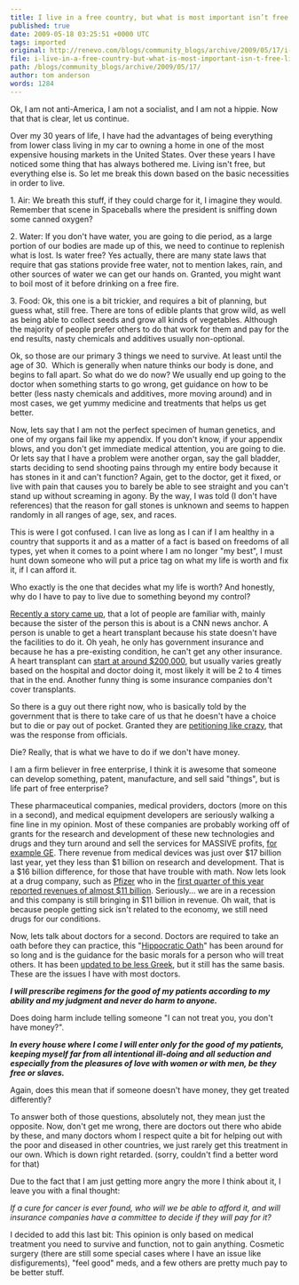 ```yaml
---
title: I live in a free country, but what is most important isn’t free – life.
published: true
date: 2009-05-18 03:25:51 +0000 UTC
tags: imported 
original: http://renevo.com/blogs/community_blogs/archive/2009/05/17/i-live-in-a-free-country-but-what-is-most-important-isn-t-free-life.aspx
file: i-live-in-a-free-country-but-what-is-most-important-isn-t-free-life.aspx
path: /blogs/community_blogs/archive/2009/05/17/
author: tom anderson
words: 1284
---
```

Ok, I am not anti-America, I am not a socialist, and I am not a hippie. Now that that is clear, let us continue.

Over my 30 years of life, I have had the advantages of being everything from lower class living in my car to owning a home in one of the most expensive housing markets in the United States. Over these years I have noticed some thing that has always bothered me. Living isn't free, but everything else is. So let me break this down based on the basic necessities in order to live.

1\. Air: We breath this stuff, if they could charge for it, I imagine they would. Remember that scene in Spaceballs where the president is sniffing down some canned oxygen?

2\. Water: If you don't have water, you are going to die period, as a large portion of our bodies are made up of this, we need to continue to replenish what is lost. Is water free? Yes actually, there are many state laws that require that gas stations provide free water, not to mention lakes, rain, and other sources of water we can get our hands on. Granted, you might want to boil most of it before drinking on a free fire.

3\. Food: Ok, this one is a bit trickier, and requires a bit of planning, but guess what, still free. There are tons of edible plants that grow wild, as well as being able to collect seeds and grow all kinds of vegetables. Although the majority of people prefer others to do that work for them and pay for the end results, nasty chemicals and additives usually non-optional.

Ok, so those are our primary 3 things we need to survive. At least until the age of 30.  Which is generally when nature thinks our body is done, and begins to fall apart. So what do we do now? We usually end up going to the doctor when something starts to go wrong, get guidance on how to be better (less nasty chemicals and additives, more moving around) and in most cases, we get yummy medicine and treatments that helps us get better.

Now, lets say that I am not the perfect specimen of human genetics, and one of my organs fail like my appendix. If you don't know, if your appendix blows, and you don't get immediate medical attention, you are going to die. Or lets say that I have a problem were another organ, say the gall bladder, starts deciding to send shooting pains through my entire body because it has stones in it and can't function? Again, get to the doctor, get it fixed, or live with pain that causes you to barely be able to see straight and you can't stand up without screaming in agony. By the way, I was told (I don't have references) that the reason for gall stones is unknown and seems to happen randomly in all ranges of age, sex, and races.

This is were I got confused. I can live as long as I can if I am healthy in a country that supports it and as a matter of a fact is based on freedoms of all types, yet when it comes to a point where I am no longer "my best", I must hunt down someone who will put a price tag on what my life is worth and fix it, if I can afford it.

Who exactly is the one that decides what my life is worth? And honestly, why do I have to pay to live due to something beyond my control?

[Recently a story came up][1], that a lot of people are familiar with, mainly because the sister of the person this is about is a CNN news anchor. A person is unable to get a heart transplant because his state doesn't have the facilities to do it. Oh yeah, he only has government insurance and because he has a pre-existing condition, he can't get any other insurance. A heart transplant can [start at around $200,000][2], but usually varies greatly based on the hospital and doctor doing it, most likely it will be 2 to 4 times that in the end. Another funny thing is some insurance companies don't cover transplants.

So there is a guy out there right now, who is basically told by the government that is there to take care of us that he doesn't have a choice but to die or pay out of pocket. Granted they are [petitioning like crazy][1], that was the response from officials.

Die? Really, that is what we have to do if we don't have money.

I am a firm believer in free enterprise, I think it is awesome that someone can develop something, patent, manufacture, and sell said "things", but is life part of free enterprise?

These pharmaceutical companies, medical providers, doctors (more on this in a second), and medical equipment developers are seriously walking a fine line in my opinion. Most of these companies are probably working off of grants for the research and development of these new technologies and drugs and they turn around and sell the services for MASSIVE profits, [for example GE][3]. There revenue from medical devices was just over $17 billion last year, yet they less than $1 billion on research and development. That is a $16 billion difference, for those that have trouble with math. Now lets look at a drug company, such as [Pfizer][4] who in the [first quarter of this year reported revenues of almost $11 billion][5]. Seriously… we are in a recession and this company is still bringing in $11 billion in revenue. Oh wait, that is because people getting sick isn't related to the economy, we still need drugs for our conditions.

Now, lets talk about doctors for a second. Doctors are required to take an oath before they can practice, this "[Hippocratic Oath][6]" has been around for so long and is the guidance for the basic morals for a person who will treat others. It has been [updated to be less Greek][7], but it still has the same basis. These are the issues I have with most doctors.

**_I will _****_prescribe_****_ regimens for the good of my patients according to my ability and my judgment and never do harm to anyone._**

Does doing harm include telling someone "I can not treat you, you don't have money?".

**_In every house where I come I will enter only for the good of my patients, keeping myself far from all intentional ill-doing and all seduction and especially from the pleasures of love with women or with men, be they free or slaves._**

Again, does this mean that if someone doesn't have money, they get treated differently?

To answer both of those questions, absolutely not, they mean just the opposite. Now, don't get me wrong, there are doctors out there who abide by these, and many doctors whom I respect quite a bit for helping out with the poor and diseased in other countries, we just rarely get this treatment in our own. Which is down right retarded. (sorry, couldn't find a better word for that)

Due to the fact that I am just getting more angry the more I think about it, I leave you with a final thought:

_If a cure for cancer is ever found, who will we be able to afford it, and will insurance companies have a committee to decide if they will pay for it?_

I decided to add this last bit: This opinion is only based on medical treatment you need to survive and function, not to gain anything. Cosmetic surgery (there are still some special cases where I have an issue like disfigurements), "feel good" meds, and a few others are pretty much pay to be better stuff.



[1]: http://www.veronicadelacruzonline.com/
[2]: http://www.chfpatients.com/tx/transplant.htm
[3]: http://www.gehealthcare.com/usen/about/ge_factsheet.html
[4]: http://www.pfizer.com
[5]: http://www.pfizer.com/news/rss_article.jsp?rssUrl=http://mediaroom.pfizer.com/portal/site/pfizer/index.jsp?ndmViewId=news_view&ndmConfigId=1016273&newsId=20090428005625&newsLang=en
[6]: http://en.wikipedia.org/wiki/Hippocratic_Oath
[7]: http://www.pbs.org/wgbh/nova/doctors/oath_modern.html


